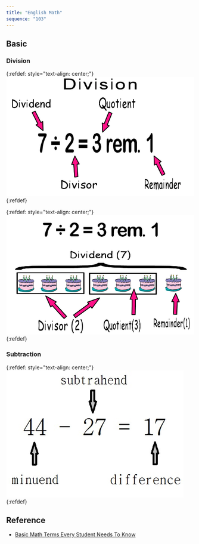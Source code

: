 ```yaml
---
title: "English Math"
sequence: "103"
---
```


## Basic

### Division

{:refdef: style="text-align: center;"}
![](/assets/images/english/math/math-terms-divi1.jpg)
{:refdef}

{:refdef: style="text-align: center;"}
![](/assets/images/english/math/math-terms-divi2.jpg)
{:refdef}

### Subtraction

{:refdef: style="text-align: center;"}
![](/assets/images/english/math/math-terms-subtrahend.jpg)
{:refdef}

## Reference

- [Basic Math Terms Every Student Needs To Know](https://www.basic-math-explained.com/math-terms.html)
